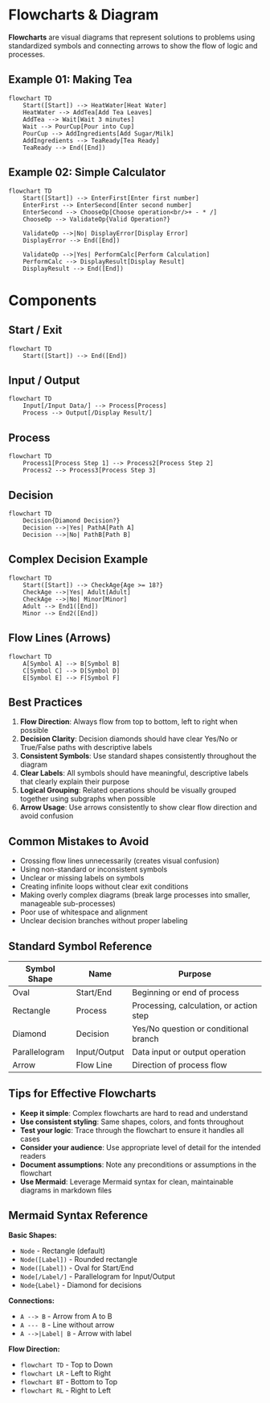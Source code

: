 # Flowcharts & Diagram

**Flowcharts** are visual diagrams that represent solutions to problems using standardized symbols and connecting arrows to show the flow of logic and processes.

## Example 01: Making Tea

```mermaid
flowchart TD
    Start([Start]) --> HeatWater[Heat Water]
    HeatWater --> AddTea[Add Tea Leaves]
    AddTea --> Wait[Wait 3 minutes]
    Wait --> PourCup[Pour into Cup]
    PourCup --> AddIngredients[Add Sugar/Milk]
    AddIngredients --> TeaReady[Tea Ready]
    TeaReady --> End([End])
```

## Example 02: Simple Calculator

```mermaid
flowchart TD
    Start([Start]) --> EnterFirst[Enter first number]
    EnterFirst --> EnterSecond[Enter second number]
    EnterSecond --> ChooseOp[Choose operation<br/>+ - * /]
    ChooseOp --> ValidateOp{Valid Operation?}

    ValidateOp -->|No| DisplayError[Display Error]
    DisplayError --> End([End])

    ValidateOp -->|Yes| PerformCalc[Perform Calculation]
    PerformCalc --> DisplayResult[Display Result]
    DisplayResult --> End([End])
```

# Components

## Start / Exit

```mermaid
flowchart TD
    Start([Start]) --> End([End])
```

## Input / Output

```mermaid
flowchart TD
    Input[/Input Data/] --> Process[Process]
    Process --> Output[/Display Result/]
```

## Process

```mermaid
flowchart TD
    Process1[Process Step 1] --> Process2[Process Step 2]
    Process2 --> Process3[Process Step 3]
```

## Decision

```mermaid
flowchart TD
    Decision{Diamond Decision?}
    Decision -->|Yes| PathA[Path A]
    Decision -->|No| PathB[Path B]
```

## Complex Decision Example

```mermaid
flowchart TD
    Start([Start]) --> CheckAge{Age >= 18?}
    CheckAge -->|Yes| Adult[Adult]
    CheckAge -->|No| Minor[Minor]
    Adult --> End1([End])
    Minor --> End2([End])
```

## Flow Lines (Arrows)

```mermaid
flowchart TD
    A[Symbol A] --> B[Symbol B]
    C[Symbol C] --> D[Symbol D]
    E[Symbol E] --> F[Symbol F]
```

## Best Practices

1. **Flow Direction**: Always flow from top to bottom, left to right when possible
2. **Decision Clarity**: Decision diamonds should have clear Yes/No or True/False paths with descriptive labels
3. **Consistent Symbols**: Use standard shapes consistently throughout the diagram
4. **Clear Labels**: All symbols should have meaningful, descriptive labels that clearly explain their purpose
5. **Logical Grouping**: Related operations should be visually grouped together using subgraphs when possible
6. **Arrow Usage**: Use arrows consistently to show clear flow direction and avoid confusion

## Common Mistakes to Avoid

- Crossing flow lines unnecessarily (creates visual confusion)
- Using non-standard or inconsistent symbols
- Unclear or missing labels on symbols
- Creating infinite loops without clear exit conditions
- Making overly complex diagrams (break large processes into smaller, manageable sub-processes)
- Poor use of whitespace and alignment
- Unclear decision branches without proper labeling

## Standard Symbol Reference

| Symbol Shape | Name | Purpose |
|-------------|------|---------|
| Oval | Start/End | Beginning or end of process |
| Rectangle | Process | Processing, calculation, or action step |
| Diamond | Decision | Yes/No question or conditional branch |
| Parallelogram | Input/Output | Data input or output operation |
| Arrow | Flow Line | Direction of process flow |

## Tips for Effective Flowcharts

- **Keep it simple**: Complex flowcharts are hard to read and understand
- **Use consistent styling**: Same shapes, colors, and fonts throughout
- **Test your logic**: Trace through the flowchart to ensure it handles all cases
- **Consider your audience**: Use appropriate level of detail for the intended readers
- **Document assumptions**: Note any preconditions or assumptions in the flowchart
- **Use Mermaid**: Leverage Mermaid syntax for clean, maintainable diagrams in markdown files

## Mermaid Syntax Reference

**Basic Shapes:**
- `Node` - Rectangle (default)
- `Node([Label])` - Rounded rectangle
- `Node([Label])` - Oval for Start/End
- `Node[/Label/]` - Parallelogram for Input/Output
- `Node{Label}` - Diamond for decisions

**Connections:**
- `A --> B` - Arrow from A to B
- `A --- B` - Line without arrow
- `A -->|Label| B` - Arrow with label

**Flow Direction:**
- `flowchart TD` - Top to Down
- `flowchart LR` - Left to Right
- `flowchart BT` - Bottom to Top
- `flowchart RL` - Right to Left
